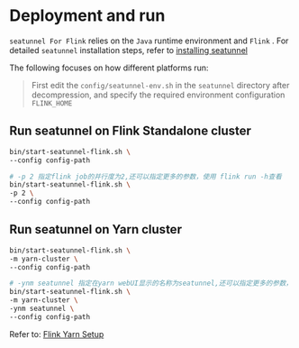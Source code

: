 # Deployment and run

`seatunnel For Flink` relies on the `Java` runtime environment and `Flink` . For detailed `seatunnel` installation steps, refer to [installing seatunnel](./installation.md)

The following focuses on how different platforms run:

> First edit the `config/seatunnel-env.sh` in the `seatunnel` directory after decompression, and specify the required environment configuration `FLINK_HOME`

## Run seatunnel on Flink Standalone cluster

```bash
bin/start-seatunnel-flink.sh \
--config config-path

# -p 2 指定flink job的并行度为2,还可以指定更多的参数，使用 flink run -h查看
bin/start-seatunnel-flink.sh \
-p 2 \
--config config-path
```

## Run seatunnel on Yarn cluster

```bash
bin/start-seatunnel-flink.sh \
-m yarn-cluster \
--config config-path

# -ynm seatunnel 指定在yarn webUI显示的名称为seatunnel,还可以指定更多的参数，使用 flink run -h查看
bin/start-seatunnel-flink.sh \
-m yarn-cluster \
-ynm seatunnel \
--config config-path
```

Refer to: [Flink Yarn Setup](https://nightlies.apache.org/flink/flink-docs-release-1.14/zh/docs/deployment/resource-providers/yarn)

